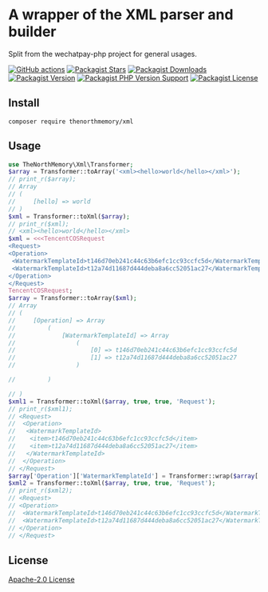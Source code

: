 # A wrapper of the XML parser and builder

Split from the wechatpay-php project for general usages.

[![GitHub actions](https://github.com/TheNorthMemory/xml/workflows/CI/badge.svg)](https://github.com/TheNorthMemory/xml/actions)
[![Packagist Stars](https://img.shields.io/packagist/stars/thenorthmemory/xml)](https://packagist.org/packages/thenorthmemory/xml)
[![Packagist Downloads](https://img.shields.io/packagist/dm/thenorthmemory/xml)](https://packagist.org/packages/thenorthmemory/xml)
[![Packagist Version](https://img.shields.io/packagist/v/thenorthmemory/xml)](https://packagist.org/packages/thenorthmemory/xml)
[![Packagist PHP Version Support](https://img.shields.io/packagist/php-v/thenorthmemory/xml)](https://packagist.org/packages/thenorthmemory/xml)
[![Packagist License](https://img.shields.io/packagist/l/thenorthmemory/xml)](https://packagist.org/packages/thenorthmemory/xml)

## Install

```shell
composer require thenorthmemory/xml
```

## Usage

```php
use TheNorthMemory\Xml\Transformer;
$array = Transformer::toArray('<xml><hello>world</hello></xml>');
// print_r($array);
// Array
// (
//     [hello] => world
// )
$xml = Transformer::toXml($array);
// print_r($xml);
// <xml><hello>world</hello></xml>
$xml = <<<TencentCOSRequest
<Request>
<Operation>
 <WatermarkTemplateId>t146d70eb241c44c63b6efc1cc93ccfc5d</WatermarkTemplateId>
 <WatermarkTemplateId>t12a74d11687d444deba8a6cc52051ac27</WatermarkTemplateId>
</Operation>
</Request>
TencentCOSRequest;
$array = Transformer::toArray($xml);
// Array
// (
//     [Operation] => Array
//         (
//             [WatermarkTemplateId] => Array
//                 (
//                     [0] => t146d70eb241c44c63b6efc1cc93ccfc5d
//                     [1] => t12a74d11687d444deba8a6cc52051ac27
//                 )

//         )

// )
$xml1 = Transformer::toXml($array, true, true, 'Request');
// print_r($xml1);
// <Request>
//  <Operation>
//   <WatermarkTemplateId>
//    <item>t146d70eb241c44c63b6efc1cc93ccfc5d</item>
//    <item>t12a74d11687d444deba8a6cc52051ac27</item>
//   </WatermarkTemplateId>
//  </Operation>
// </Request>
$array['Operation']['WatermarkTemplateId'] = Transformer::wrap($array['Operation']['WatermarkTemplateId'], true, 'WatermarkTemplateId');
$xml2 = Transformer::toXml($array, true, true, 'Request');
// print_r($xml2);
// <Request>
// <Operation>
//  <WatermarkTemplateId>t146d70eb241c44c63b6efc1cc93ccfc5d</WatermarkTemplateId>
//  <WatermarkTemplateId>t12a74d11687d444deba8a6cc52051ac27</WatermarkTemplateId>
// </Operation>
// </Request>
```

## License

[Apache-2.0 License](LICENSE)

